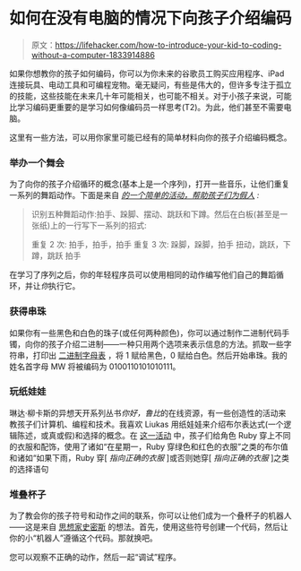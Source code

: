 # 如何在没有电脑的情况下向孩子介绍编码

> 原文：<https://lifehacker.com/how-to-introduce-your-kid-to-coding-without-a-computer-1833914886>

如果你想教你的孩子如何编码，你可以为你未来的谷歌员工购买应用程序、iPad 连接玩具、电动工具和可编程宠物。毫无疑问，有些是伟大的，但许多专注于孤立的技能，这些技能在未来几十年可能相关，也可能不相关。对于小孩子来说，可能比学习编码更重要的是学习如何像编码员一样思考(T2)。为此，他们甚至不需要电脑。



这里有一些方法，可以用你家里可能已经有的简单材料向你的孩子介绍编码概念。

### 举办一个舞会

为了向你的孩子介绍循环的概念(基本上是一个序列)，打开一些音乐，让他们重复一系列的舞蹈动作。下面是来自 [*的一个简单的活动，帮助孩子们为假人*](https://www.amazon.com/Helping-Coding-Dummies-Camille-McCue/dp/1119380677?asc_campaign=InlineText&asc_refurl=https://lifehacker.com/how-to-introduce-your-kid-to-coding-without-a-computer-1833914886&asc_source=&tag=kinjalifehackerlink-20) *:*

> 识别五种舞蹈动作:拍手、跺脚、摆动、跳跃和下蹲。然后在白板(甚至是一张纸)上的一行写下一系列的招式:
> 
> 重复 2 次:
> 拍手，拍手，拍手
> 重复 3 次:
> 跺脚，跺脚，拍手
> 扭动，跳跃，下蹲，跳跃
> 拍手

在学习了序列之后，你的年轻程序员可以使用相同的动作编写他们自己的舞蹈循环，并让*你*执行它。

### 获得串珠

如果你有一些黑色和白色的珠子(或任何两种颜色)，你可以通过制作二进制代码手镯，向你的孩子介绍二进制——一种只用两个选项来表示信息的方法。抓取一些字符串，打印出 [二进制字母表](https://www.convertbinary.com/alphabet/) ，将 1 赋给黑色，0 赋给白色。然后开始串珠。我的姓名首字母 MW 将被编码为 0100110101010111。

### 玩纸娃娃

琳达·柳卡斯的异想天开系列丛书*你好，鲁比*的在线资源，有一些创造性的活动来教孩子们计算机、编程和技术。我喜欢 Liukas 用纸娃娃来介绍布尔表达式(一个逻辑陈述，或真或假)和选择的概念。在 [这一活动](https://www.helloruby.com/play/8) 中，孩子们给角色 Ruby 穿上不同的衣服和配饰，使用了诸如“在星期一，Ruby 穿绿色和红色的衣服”之类的布尔值和诸如“如果下雨，Ruby 穿[ *指向正确的衣服* ]或否则她穿[ *指向正确的衣服* ]之类的选择语句

### 堆叠杯子

为了教会你的孩子符号和动作之间的联系，你可以让他们成为一个叠杯子的机器人——这是来自 [思想家史密斯](https://csedweek.org/files/CSEDrobotics.pdf) 的想法。首先，使用这些符号创建一个代码，然后让你的小“机器人”遵循这个代码。那就换吧。

您可以观察不正确的动作，然后一起“调试”程序。